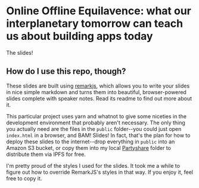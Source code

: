 # Online Offline Equilavence: what our interplanetary tomorrow can teach us about building apps today

The slides!

## How do I use this repo, though?

These slides are built using [remarkjs](https://github.com/gnab/remark), which allows you to write your slides in nice simple markdown and turns them into beautiful, browser-powered slides complete with speaker notes. Read its readme to find out more about it.

This particular project uses yarn and whatnot to give some niceties in the development environment that probably aren't necessary. The only thing you actually need are the files in the `public` folder--you could just open `index.html` in a browser, and BAM! Slides! In fact, that's the plan for how to deploy these slides to the internet--drop everything in `public` into an Amazon S3 bucket, or copy them into my local [Partyshare](https://partysha.re/) folder to distribute them via IPFS for free.

I'm pretty proud of the styles I used for the slides. It took me a while to figure out how to override RemarkJS's styles in that way. If you enjoy it, feel free to copy it.
